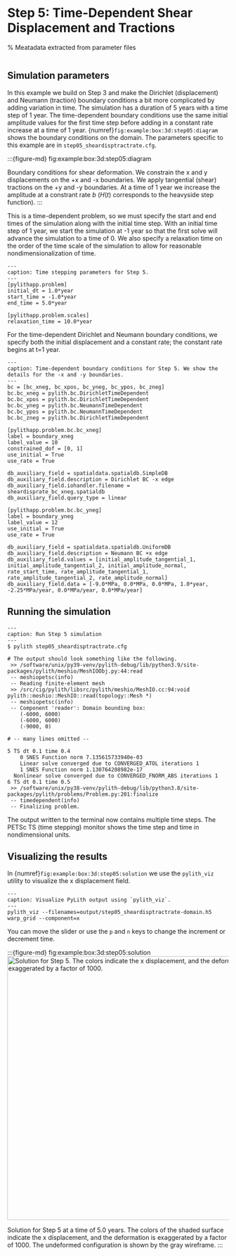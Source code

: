 # Step 5: Time-Dependent Shear Displacement and Tractions

% Meatadata extracted from parameter files
```{include} step05_sheardisptractrate-synopsis.md
```

## Simulation parameters

In this example we build on Step 3 and make the Dirichlet (displacement) and Neumann (traction) boundary conditions a bit more complicated by adding variation in time.
The simulation has a duration of 5 years with a time step of 1 year.
The time-dependent boundary conditions use the same initial amplitude values for the first time step before adding in a constant rate increase at a time of 1 year.
{numref}`fig:example:box:3d:step05:diagram` shows the boundary conditions on the domain.
The parameters specific to this example are in `step05_sheardisptractrate.cfg`.

:::{figure-md} fig:example:box:3d:step05:diagram
<img src="figs/step05-diagram.*" alt="" scale="75%">

Boundary conditions for shear deformation.
We constrain the x and y displacements on the +x and -x boundaries.
We apply tangential (shear) tractions on the +y and -y boundaries.
At a time of 1 year we increase the amplitude at a constrant rate $b$ ($H(t)$ corresponds to the heavyside step function).
:::

This is a time-dependent problem, so we must specify the start and end times of the simulation along with the initial time step.
With an initial time step of 1 year, we start the simulation at -1 year so that the first solve will advance the simulation to a time of 0.
We also specify a relaxation time on the order of the time scale of the simulation to allow for reasonable nondimensionalization of time.

```{code-block} cfg
---
caption: Time stepping parameters for Step 5.
---
[pylithapp.problem]
initial_dt = 1.0*year
start_time = -1.0*year
end_time = 5.0*year

[pylithapp.problem.scales]
relaxation_time = 10.0*year
```

For the time-dependent Dirichlet and Neumann boundary conditions, we specify both the initial displacement and a constant rate; the constant rate begins at t=1 year.

```{code-block} cfg
---
caption: Time-dependent boundary conditions for Step 5. We show the details for the -x and -y boundaries.
---
bc = [bc_xneg, bc_xpos, bc_yneg, bc_ypos, bc_zneg]
bc.bc_xneg = pylith.bc.DirichletTimeDependent
bc.bc_xpos = pylith.bc.DirichletTimeDependent
bc.bc_yneg = pylith.bc.NeumannTimeDependent
bc.bc_ypos = pylith.bc.NeumannTimeDependent
bc.bc_zneg = pylith.bc.DirichletTimeDependent

[pylithapp.problem.bc.bc_xneg]
label = boundary_xneg
label_value = 10
constrained_dof = [0, 1]
use_initial = True
use_rate = True

db_auxiliary_field = spatialdata.spatialdb.SimpleDB
db_auxiliary_field.description = Dirichlet BC -x edge
db_auxiliary_field.iohandler.filename = sheardisprate_bc_xneg.spatialdb
db_auxiliary_field.query_type = linear

[pylithapp.problem.bc.bc_yneg]
label = boundary_yneg
label_value = 12
use_initial = True
use_rate = True

db_auxiliary_field = spatialdata.spatialdb.UniformDB
db_auxiliary_field.description = Neumann BC +x edge
db_auxiliary_field.values = [initial_amplitude_tangential_1, initial_amplitude_tangential_2, initial_amplitude_normal, rate_start_time, rate_amplitude_tangential_1, rate_amplitude_tangential_2, rate_amplitude_normal]
db_auxiliary_field.data = [-9.0*MPa, 0.0*MPa, 0.0*MPa, 1.0*year, -2.25*MPa/year, 0.0*MPa/year, 0.0*MPa/year]
```

## Running the simulation

```{code-block} console
---
caption: Run Step 5 simulation
---
$ pylith step05_sheardisptractrate.cfg

# The output should look something like the following.
 >> /software/unix/py39-venv/pylith-debug/lib/python3.9/site-packages/pylith/meshio/MeshIOObj.py:44:read
 -- meshiopetsc(info)
 -- Reading finite-element mesh
 >> /src/cig/pylith/libsrc/pylith/meshio/MeshIO.cc:94:void pylith::meshio::MeshIO::read(topology::Mesh *)
 -- meshiopetsc(info)
 -- Component 'reader': Domain bounding box:
    (-6000, 6000)
    (-6000, 6000)
    (-9000, 0)

# -- many lines omitted --

5 TS dt 0.1 time 0.4
    0 SNES Function norm 7.135615733940e-03 
    Linear solve converged due to CONVERGED_ATOL iterations 1
    1 SNES Function norm 1.130764208982e-17 
  Nonlinear solve converged due to CONVERGED_FNORM_ABS iterations 1
6 TS dt 0.1 time 0.5
 >> /software/unix/py38-venv/pylith-debug/lib/python3.8/site-packages/pylith/problems/Problem.py:201:finalize
 -- timedependent(info)
 -- Finalizing problem.
```

The output written to the terminal now contains multiple time steps.
The PETSc TS (time stepping) monitor shows the time step and time in nondimensional units.

## Visualizing the results

In {numref}`fig:example:box:3d:step05:solution` we use the `pylith_viz` utility to visualize the x displacement field.

```{code-block} console
---
caption: Visualize PyLith output using `pylith_viz`.
---
pylith_viz --filenames=output/step05_sheardisptractrate-domain.h5 warp_grid --component=x
```

You can move the slider or use the `p` and `n` keys to change the increment or decrement time.

:::{figure-md} fig:example:box:3d:step05:solution
<img src="figs/step05-solution.*" alt="Solution for Step 5. The colors indicate the x displacement, and the deformation is exaggerated by a factor of 1000." width="600px"/>

Solution for Step 5 at a time of 5.0 years.
The colors of the shaded surface indicate the x displacement, and the deformation is exaggerated by a factor of 1000.
The undeformed configuration is shown by the gray wireframe.
:::
